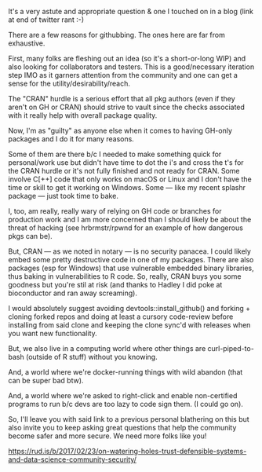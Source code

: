 It's a very astute and appropriate question & one I touched on in a blog (link at end of twitter rant :-)

There are a few reasons for githubbing. The ones here are far from exhaustive.

First, many folks are fleshing out an idea (so it's a short-or-long WIP) and also looking for collaborators and testers. This is a good/necessary iteration step IMO as it garners attention from the community and one can get a sense for the utility/desirability/reach. 

The "CRAN" hurdle is a serious effort that all pkg authors (even if they aren't on GH or CRAN) should strive to vault since the checks associated with it really help with overall package quality. 

Now, I'm as "guilty" as anyone else when it comes to having GH-only packages and I do it for many reasons. 

Some of them are there b/c I needed to make something quick for personal/work use but didn't have time to dot the i's and cross the t's for the CRAN hurdle or it's not fully finished and not ready for CRAN. Some involve C[++] code that only works on macOS or Linux and I don't have the time or skill to get it working on Windows. Some — like my recent splashr package — just took time to bake. 

I, too, am really, really wary of relying on GH code or branches for production work and I am more concerned than I should likely be about the threat of hacking (see hrbrmstr/rpwnd for an example of how dangerous pkgs can be). 

But, CRAN — as we noted in notary — is no security panacea. I could likely embed some pretty destructive code in one of my packages. There are also packages (esp for Windows) that use vulnerable embedded binary libraries, thus baking in vulnerabilities to R code. So, really, CRAN buys you some goodness but you're stil at risk (and thanks to Hadley I did poke at bioconductor and ran away screaming). 

I would absolutely suggest avoiding devtools::install_github() and forking + cloning forked repos and doing at least a cursory code-review before installing from said clone and keeping the clone sync'd with releases when you want new functionality. 

But, we also live in a computing world where other things are curl-piped-to-bash (outside of R stuff) without you knowing. 

And, a world where we're docker-running things with wild abandon (that can be super bad btw). 

And, a world where we're asked to right-click and enable non-certified programs to run b/c devs are too lazy to code sign them. (I could go on).

So, I'll leave you with said link to a previous personal blathering on this but also invite you to keep asking great questions that help the community become safer and more secure. We need more folks like you! 

https://rud.is/b/2017/02/23/on-watering-holes-trust-defensible-systems-and-data-science-community-security/